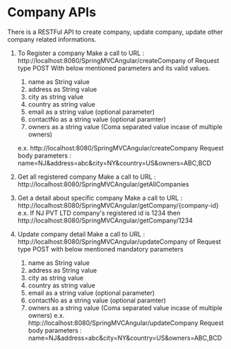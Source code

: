 Company APIs
===============================================
There is a RESTFul API to create company, update company, update other company related informations.

1) To Register a company
   Make a call to URL : http://localhost:8080/SpringMVCAngular/createCompany of Request type POST
   With below mentioned parameters and its valid values.
   1) name as String value
   2) address as String value
   3) city as string value
   4) country as string value
   5) email as a string value (optional parameter)
   6) contactNo as a string value (optional paramter)
   7) owners as a string value (Coma separated value incase of multiple owners)

   e.x.
   http://localhost:8080/SpringMVCAngular/createCompany
   Request body parameters : name=NJ&address=abc&city=NY&country=US&owners=ABC,BCD

2) Get all registered company
   Make a call to URL : http://localhost:8080/SpringMVCAngular/getAllCompanies

3) Get a detail about specific company
   Make a call to URL : http://localhost:8080/SpringMVCAngular/getCompany/{company-id}
   e.x.
   If NJ PVT LTD company's registered id is 1234 then http://localhost:8080/SpringMVCAngular/getCompany/1234

4) Update company detail
   Make a call to URL : http://localhost:8080/SpringMVCAngular/updateCompany of Request type POST
   with below mentioned mandatory parameters
   1) name as String value
   2) address as String value
   3) city as string value
   4) country as string value
   5) email as a string value (optional parameter)
   6) contactNo as a string value (optional paramter)
   7) owners as a string value (Coma separated value incase of multiple owners)
   e.x.
   http://localhost:8080/SpringMVCAngular/updateCompany
   Request body parameters : name=NJ&address=abc&city=NY&country=US&owners=ABC,BCD
